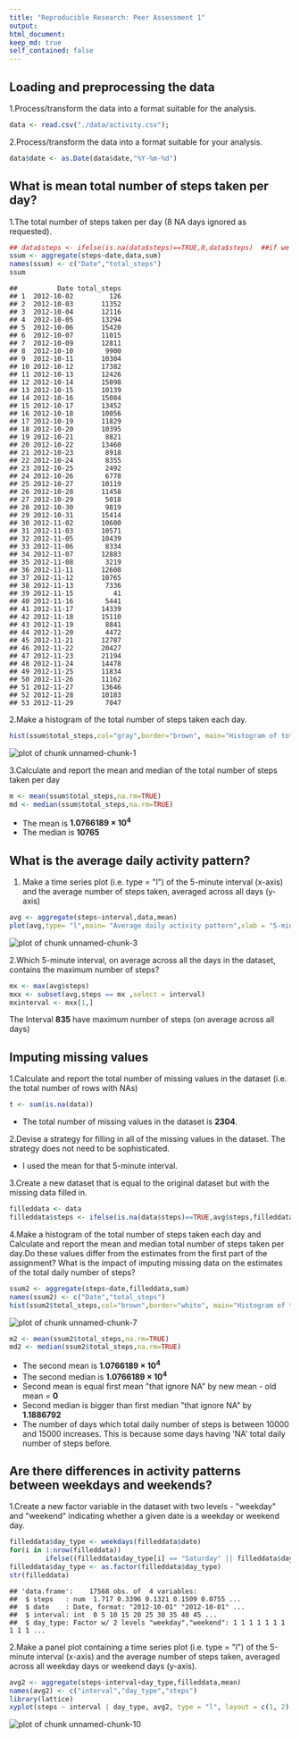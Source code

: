 ```yaml
---
title: "Reproducible Research: Peer Assessment 1"
output:
html_document:
keep_md: true 
self_contained: false
---
```


## Loading and preprocessing the data

1.Process/transform the data into a format suitable for the analysis.

```r
data <- read.csv("./data/activity.csv");
```
2.Process/transform the data into a format suitable for your analysis.

```r
data$date <- as.Date(data$date,"%Y-%m-%d")
```

## What is mean total number of steps taken per day?
1.The total number of steps taken per day (8 NA days ignored as requested).

```r
## data$steps <- ifelse(is.na(data$steps)==TRUE,0,data$steps)  ##if we want not to ignore any NA days
ssum <- aggregate(steps~date,data,sum)
names(ssum) <- c("Date","total_steps")
ssum
```

```
##          Date total_steps
## 1  2012-10-02         126
## 2  2012-10-03       11352
## 3  2012-10-04       12116
## 4  2012-10-05       13294
## 5  2012-10-06       15420
## 6  2012-10-07       11015
## 7  2012-10-09       12811
## 8  2012-10-10        9900
## 9  2012-10-11       10304
## 10 2012-10-12       17382
## 11 2012-10-13       12426
## 12 2012-10-14       15098
## 13 2012-10-15       10139
## 14 2012-10-16       15084
## 15 2012-10-17       13452
## 16 2012-10-18       10056
## 17 2012-10-19       11829
## 18 2012-10-20       10395
## 19 2012-10-21        8821
## 20 2012-10-22       13460
## 21 2012-10-23        8918
## 22 2012-10-24        8355
## 23 2012-10-25        2492
## 24 2012-10-26        6778
## 25 2012-10-27       10119
## 26 2012-10-28       11458
## 27 2012-10-29        5018
## 28 2012-10-30        9819
## 29 2012-10-31       15414
## 30 2012-11-02       10600
## 31 2012-11-03       10571
## 32 2012-11-05       10439
## 33 2012-11-06        8334
## 34 2012-11-07       12883
## 35 2012-11-08        3219
## 36 2012-11-11       12608
## 37 2012-11-12       10765
## 38 2012-11-13        7336
## 39 2012-11-15          41
## 40 2012-11-16        5441
## 41 2012-11-17       14339
## 42 2012-11-18       15110
## 43 2012-11-19        8841
## 44 2012-11-20        4472
## 45 2012-11-21       12787
## 46 2012-11-22       20427
## 47 2012-11-23       21194
## 48 2012-11-24       14478
## 49 2012-11-25       11834
## 50 2012-11-26       11162
## 51 2012-11-27       13646
## 52 2012-11-28       10183
## 53 2012-11-29        7047
```

2.Make a histogram of the total number of steps taken each day.

```r
hist(ssum$total_steps,col="gray",border="brown", main="Histogram of total number of steps taken each day", xlab="Total number of steps in a day")
```

![plot of chunk unnamed-chunk-1](figure/unnamed-chunk-1-1.png) 

3.Calculate and report the mean and median of the total number of steps taken per day

```r
m <- mean(ssum$total_steps,na.rm=TRUE)
md <- median(ssum$total_steps,na.rm=TRUE)
```
- The mean is **1.0766189 &times; 10<sup>4</sup>** 
- The median is **10765** 

## What is the average daily activity pattern?
1. Make a time series plot (i.e. type = "l") of the 5-minute interval (x-axis) and the average number of steps taken, averaged across all days (y-axis)

```r
avg <- aggregate(steps~interval,data,mean)
plot(avg,type= "l",main= "Average daily activity pattern",xlab = "5-minute interval",ylab= "average number of steps across all days")
```

![plot of chunk unnamed-chunk-3](figure/unnamed-chunk-3-1.png) 

2.Which 5-minute interval, on average across all the days in the dataset, contains the maximum number of steps?

```r
mx <- max(avg$steps)
mxx <- subset(avg,steps == mx ,select = interval)
mxinterval <- mxx[1,]
```
The Interval **835** have maximum number of steps (on average across all days)

## Imputing missing values
1.Calculate and report the total number of missing values in the dataset (i.e. the total number of rows with NAs)

```r
t <- sum(is.na(data))
```
- The total number of missing values in the dataset is **2304**.

2.Devise a strategy for filling in all of the missing values in the dataset. The strategy does not need to be 
sophisticated.  

- I used the mean for that 5-minute interval.

3.Create a new dataset that is equal to the original dataset but with the missing data filled in.   

```r
filleddata <- data
filleddata$steps <- ifelse(is.na(data$steps)==TRUE,avg$steps,filleddata$steps) 
```

4.Make a histogram of the total number of steps taken each day and Calculate and report the mean and median total number of steps taken per day.Do these values differ from the estimates from the first part of the assignment? What is the impact of imputing missing data on the estimates of the total daily number of steps?

```r
ssum2 <- aggregate(steps~date,filleddata,sum)
names(ssum2) <- c("Date","total_steps")
hist(ssum2$total_steps,col="brown",border="white", main="Histogram of total number of steps taken each day (after filling NA)", xlab="Total number of steps in a day")
```

![plot of chunk unnamed-chunk-7](figure/unnamed-chunk-7-1.png) 


```r
m2 <- mean(ssum2$total_steps,na.rm=TRUE)
md2 <- median(ssum2$total_steps,na.rm=TRUE)
```
- The second mean is **1.0766189 &times; 10<sup>4</sup>** 
- The second median is **1.0766189 &times; 10<sup>4</sup>**  
- Second mean is equal first mean "that ignore NA" by  new mean - old mean = **0**
- Second median is bigger than first median "that ignore NA" by **1.1886792**
- The number of days which total daily number of steps is between 10000 and 15000 increases. This is because some days having 'NA' total daily number of steps before.

## Are there differences in activity patterns between weekdays and weekends?

1.Create a new factor variable in the dataset with two levels - "weekday" and "weekend" indicating whether a given date is a weekday or weekend day.

```r
filleddata$day_type <- weekdays(filleddata$date)
for(i in 1:nrow(filleddata)) 
         ifelse((filleddata$day_type[i] == "Saturday" || filleddata$day_type[i] == "Sunday")== TRUE,filleddata$day_type[i] <- "weekend" ,filleddata$day_type[i] <- "weekday")  
filleddata$day_type <- as.factor(filleddata$day_type)  
str(filleddata)
```

```
## 'data.frame':	17568 obs. of  4 variables:
##  $ steps   : num  1.717 0.3396 0.1321 0.1509 0.0755 ...
##  $ date    : Date, format: "2012-10-01" "2012-10-01" ...
##  $ interval: int  0 5 10 15 20 25 30 35 40 45 ...
##  $ day_type: Factor w/ 2 levels "weekday","weekend": 1 1 1 1 1 1 1 1 1 1 ...
```

2.Make a panel plot containing a time series plot (i.e. type = "l") of the 5-minute interval (x-axis) and the average number of steps taken, averaged across all weekday days or weekend days (y-axis).

```r
avg2 <- aggregate(steps~interval+day_type,filleddata,mean)
names(avg2) <- c("interval","day_type","steps")
library(lattice)
xyplot(steps ~ interval | day_type, avg2, type = "l", layout = c(1, 2),xlab = "Interval",ylab= "Number of steps")
```

![plot of chunk unnamed-chunk-10](figure/unnamed-chunk-10-1.png) 
